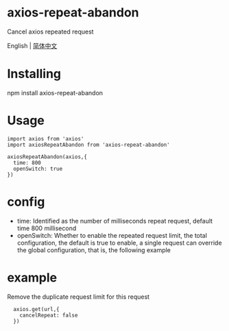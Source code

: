 # axios-repeat-abandon

Cancel axios repeated request


English | [简体中文](./README_CN.md)

# Installing

  npm install axios-repeat-abandon

# Usage

  ```
  import axios from 'axios'
  import axiosRepeatAbandon from 'axios-repeat-abandon'
  
  axiosRepeatAbandon(axios,{
    time: 800
    openSwitch: true
  })
  ```

# config

- time: Identified as the number of milliseconds repeat request, default time 800 millisecond
- openSwitch: Whether to enable the repeated request limit, the total configuration, the default is true to enable, a single request can override the global configuration, that is, the following example


# example


  Remove the duplicate request limit for this request

  ```
    axios.get(url,{
      cancelRepeat: false
    })
  ```